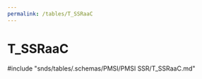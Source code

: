 ```yaml
---
permalink: /tables/T_SSRaaC
---
```

# T\_SSRaaC
<!-- SPDX-License-Identifier: MPL-2.0 -->

<!-- ATTENTION : Ne pas supprimer ou modifier la ligne ci-dessous -->
#include "snds/tables/.schemas/PMSI/PMSI SSR/T_SSRaaC.md"
<!-- ATTENTION : Ne pas supprimer ou modifier la ligne ci-dessus -->
